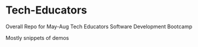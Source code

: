 # Tech-Educators

Overall Repo for May-Aug Tech Educators Software Development Bootcamp

Mostly snippets of demos
